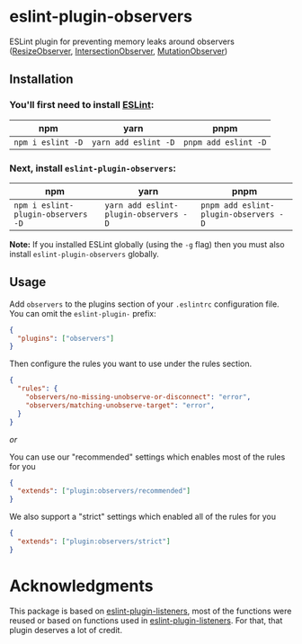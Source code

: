 # eslint-plugin-observers

ESLint plugin for preventing memory leaks around observers ([ResizeObserver](https://developer.mozilla.org/en-US/docs/Web/API/ResizeObserver), [IntersectionObserver](https://developer.mozilla.org/en-US/docs/Web/API/Intersection_Observer_API), [MutationObserver](https://developer.mozilla.org/en-US/docs/Web/API/MutationObserver))


## Installation

### You'll first need to install [ESLint](http://eslint.org):

| npm | yarn | pnpm |
| --- | ---- | ---- |
| `npm i eslint -D` | `yarn add eslint -D` | `pnpm add eslint -D` |

### Next, install `eslint-plugin-observers`:

| npm | yarn | pnpm |
| --- | ---- | ---- |
| `npm i eslint-plugin-observers -D` | `yarn add eslint-plugin-observers -D` | `pnpm add eslint-plugin-observers -D` |

**Note:** If you installed ESLint globally (using the `-g` flag) then you must also install `eslint-plugin-observers` globally.

## Usage

Add `observers` to the plugins section of your `.eslintrc` configuration file. You can omit the `eslint-plugin-` prefix:

```json
{
  "plugins": ["observers"]
}
```

Then configure the rules you want to use under the rules section.

```json
{
  "rules": {
    "observers/no-missing-unobserve-or-disconnect": "error",
    "observers/matching-unobserve-target": "error",
  }
}
```

_or_

You can use our "recommended" settings which enables most of the rules for you

```json
{
  "extends": ["plugin:observers/recommended"]
}
```

We also support a "strict" settings which enabled all of the rules for you

```json
{
  "extends": ["plugin:observers/strict"]
}
```


# Acknowledgments
This package is based on [eslint-plugin-listeners](https://github.com/foad/eslint-plugin-listeners), most of the functions were reused or based on functions used in [eslint-plugin-listeners](https://github.com/foad/eslint-plugin-listeners). For that, that plugin deserves a lot of credit.
